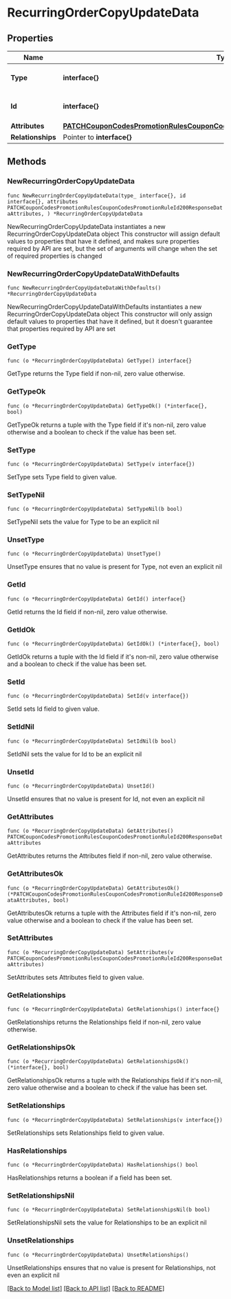 # RecurringOrderCopyUpdateData

## Properties

Name | Type | Description | Notes
------------ | ------------- | ------------- | -------------
**Type** | **interface{}** | The resource&#39;s type | 
**Id** | **interface{}** | The resource&#39;s id | 
**Attributes** | [**PATCHCouponCodesPromotionRulesCouponCodesPromotionRuleId200ResponseDataAttributes**](PATCHCouponCodesPromotionRulesCouponCodesPromotionRuleId200ResponseDataAttributes.md) |  | 
**Relationships** | Pointer to **interface{}** |  | [optional] 

## Methods

### NewRecurringOrderCopyUpdateData

`func NewRecurringOrderCopyUpdateData(type_ interface{}, id interface{}, attributes PATCHCouponCodesPromotionRulesCouponCodesPromotionRuleId200ResponseDataAttributes, ) *RecurringOrderCopyUpdateData`

NewRecurringOrderCopyUpdateData instantiates a new RecurringOrderCopyUpdateData object
This constructor will assign default values to properties that have it defined,
and makes sure properties required by API are set, but the set of arguments
will change when the set of required properties is changed

### NewRecurringOrderCopyUpdateDataWithDefaults

`func NewRecurringOrderCopyUpdateDataWithDefaults() *RecurringOrderCopyUpdateData`

NewRecurringOrderCopyUpdateDataWithDefaults instantiates a new RecurringOrderCopyUpdateData object
This constructor will only assign default values to properties that have it defined,
but it doesn't guarantee that properties required by API are set

### GetType

`func (o *RecurringOrderCopyUpdateData) GetType() interface{}`

GetType returns the Type field if non-nil, zero value otherwise.

### GetTypeOk

`func (o *RecurringOrderCopyUpdateData) GetTypeOk() (*interface{}, bool)`

GetTypeOk returns a tuple with the Type field if it's non-nil, zero value otherwise
and a boolean to check if the value has been set.

### SetType

`func (o *RecurringOrderCopyUpdateData) SetType(v interface{})`

SetType sets Type field to given value.


### SetTypeNil

`func (o *RecurringOrderCopyUpdateData) SetTypeNil(b bool)`

 SetTypeNil sets the value for Type to be an explicit nil

### UnsetType
`func (o *RecurringOrderCopyUpdateData) UnsetType()`

UnsetType ensures that no value is present for Type, not even an explicit nil
### GetId

`func (o *RecurringOrderCopyUpdateData) GetId() interface{}`

GetId returns the Id field if non-nil, zero value otherwise.

### GetIdOk

`func (o *RecurringOrderCopyUpdateData) GetIdOk() (*interface{}, bool)`

GetIdOk returns a tuple with the Id field if it's non-nil, zero value otherwise
and a boolean to check if the value has been set.

### SetId

`func (o *RecurringOrderCopyUpdateData) SetId(v interface{})`

SetId sets Id field to given value.


### SetIdNil

`func (o *RecurringOrderCopyUpdateData) SetIdNil(b bool)`

 SetIdNil sets the value for Id to be an explicit nil

### UnsetId
`func (o *RecurringOrderCopyUpdateData) UnsetId()`

UnsetId ensures that no value is present for Id, not even an explicit nil
### GetAttributes

`func (o *RecurringOrderCopyUpdateData) GetAttributes() PATCHCouponCodesPromotionRulesCouponCodesPromotionRuleId200ResponseDataAttributes`

GetAttributes returns the Attributes field if non-nil, zero value otherwise.

### GetAttributesOk

`func (o *RecurringOrderCopyUpdateData) GetAttributesOk() (*PATCHCouponCodesPromotionRulesCouponCodesPromotionRuleId200ResponseDataAttributes, bool)`

GetAttributesOk returns a tuple with the Attributes field if it's non-nil, zero value otherwise
and a boolean to check if the value has been set.

### SetAttributes

`func (o *RecurringOrderCopyUpdateData) SetAttributes(v PATCHCouponCodesPromotionRulesCouponCodesPromotionRuleId200ResponseDataAttributes)`

SetAttributes sets Attributes field to given value.


### GetRelationships

`func (o *RecurringOrderCopyUpdateData) GetRelationships() interface{}`

GetRelationships returns the Relationships field if non-nil, zero value otherwise.

### GetRelationshipsOk

`func (o *RecurringOrderCopyUpdateData) GetRelationshipsOk() (*interface{}, bool)`

GetRelationshipsOk returns a tuple with the Relationships field if it's non-nil, zero value otherwise
and a boolean to check if the value has been set.

### SetRelationships

`func (o *RecurringOrderCopyUpdateData) SetRelationships(v interface{})`

SetRelationships sets Relationships field to given value.

### HasRelationships

`func (o *RecurringOrderCopyUpdateData) HasRelationships() bool`

HasRelationships returns a boolean if a field has been set.

### SetRelationshipsNil

`func (o *RecurringOrderCopyUpdateData) SetRelationshipsNil(b bool)`

 SetRelationshipsNil sets the value for Relationships to be an explicit nil

### UnsetRelationships
`func (o *RecurringOrderCopyUpdateData) UnsetRelationships()`

UnsetRelationships ensures that no value is present for Relationships, not even an explicit nil

[[Back to Model list]](../README.md#documentation-for-models) [[Back to API list]](../README.md#documentation-for-api-endpoints) [[Back to README]](../README.md)


